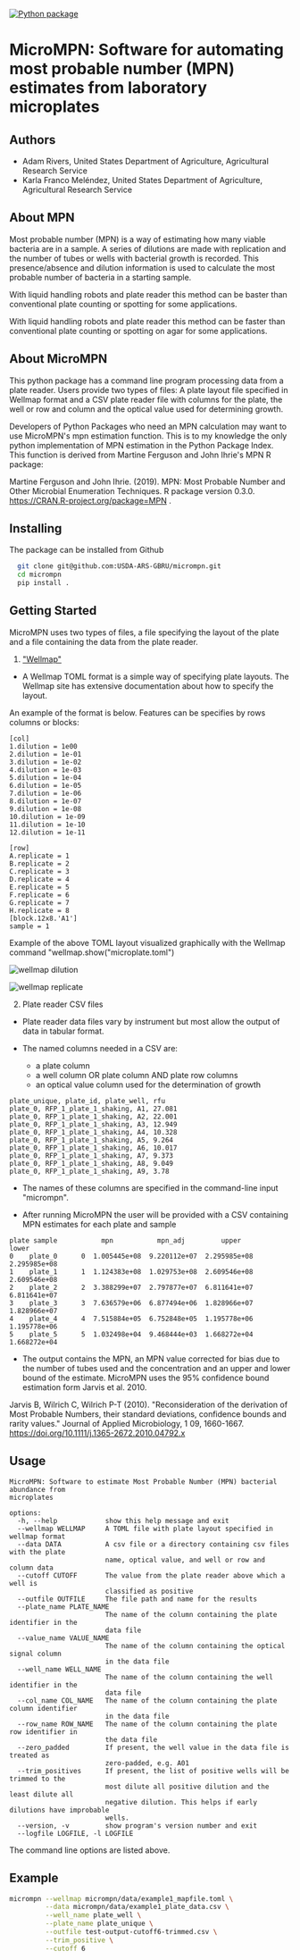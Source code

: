 [![Python package](https://github.com/USDA-ARS-GBRU/micrompn/actions/workflows/python-package.yml/badge.svg)](https://github.com/USDA-ARS-GBRU/micrompn/actions/workflows/python-package.yml)

# MicroMPN: Software for automating most probable number (MPN) estimates from laboratory microplates


## Authors

* Adam Rivers, United States Department of Agriculture, Agricultural Research Service
* Karla Franco Meléndez, United States Department of Agriculture, Agricultural Research Service


## About MPN

Most probable number (MPN) is a  way of estimating how many viable bacteria are in a sample. 
A series of dilutions are made with replication and the  number of  tubes  or wells with bacterial growth is recorded.
This presence/absence and dilution information is used to calculate the most probable number of bacteria in a starting sample.

With liquid handling robots and plate reader this method can be baster than conventional plate counting or 
spotting for some applications. 


With liquid handling robots and plate reader this method can be faster than conventional plate counting or 
spotting on agar for some applications. 



## About MicroMPN

This python package has a command line program processing data from a plate reader. Users provide two types of files: 
A plate layout file specified in Wellmap format and a  CSV plate reader file with columns for the plate, 
the well or row and column and the optical value used for determining growth.

Developers of Python Packages who need an MPN calculation may want to use MicroMPN's mpn estimation function.
This is to my knowledge the only python implementation of MPN estimation in the Python Package Index.
This function is derived from Martine Ferguson and John Ihrie's MPN R package:

Martine Ferguson and John Ihrie. (2019). MPN: Most Probable Number and 
Other Microbial Enumeration Techniques. R package version 0.3.0. <https://CRAN.R-project.org/package=MPN> .



## Installing


The package can be installed from Github 

```bash
  git clone git@github.com:USDA-ARS-GBRU/micrompn.git
  cd micrompn
  pip install .
```


## Getting Started

MicroMPN uses two types of files, a file specifying the layout of the plate and a file containing the data from the plate reader.

1. ["Wellmap"](https://wellmap.readthedocs.io/en/latest/index.html)

- A Wellmap TOML format is a simple way of specifying plate layouts. The Wellmap site has extensive documentation about how to specify the layout. 
   
An example of the format is below. Features can be specifies by rows columns or blocks:

```
[col]
1.dilution = 1e00
2.dilution = 1e-01
3.dilution = 1e-02
4.dilution = 1e-03
5.dilution = 1e-04
6.dilution = 1e-05
7.dilution = 1e-06
8.dilution = 1e-07
9.dilution = 1e-08
10.dilution = 1e-09
11.dilution = 1e-10
12.dilution = 1e-11

[row]
A.replicate = 1
B.replicate = 2
C.replicate = 3
D.replicate = 4
E.replicate = 5
F.replicate = 6
G.replicate = 7
H.replicate = 8
[block.12x8.'A1']
sample = 1
```

Example of the above TOML layout visualized graphically with the Wellmap command "wellmap.show("microplate.toml")

![wellmap dilution](https://github.com/USDA-ARS-GBRU/MPN-RFU-microplate-assay-data-files/assets/68250738/995e55ca-3df7-4881-a87a-b5e4c57d161a)

![wellmap replicate](https://github.com/USDA-ARS-GBRU/MPN-RFU-microplate-assay-data-files/assets/68250738/ef4308af-284b-47fa-9dcb-780b83a167ae)



2. Plate reader CSV files

- Plate reader data files vary by instrument but most allow the output of data in tabular format.

- The named columns needed in a CSV are:

    * a plate column
    * a well column OR plate column AND plate row columns
    * an optical value column used for the determination of growth

```
plate_unique, plate_id, plate_well, rfu
plate_0, RFP_1_plate_1_shaking, A1, 27.081
plate_0, RFP_1_plate_1_shaking, A2, 22.001
plate_0, RFP_1_plate_1_shaking, A3, 12.949
plate_0, RFP_1_plate_1_shaking, A4, 10.328
plate_0, RFP_1_plate_1_shaking, A5, 9.264
plate_0, RFP_1_plate_1_shaking, A6, 10.017
plate_0, RFP_1_plate_1_shaking, A7, 9.373
plate_0, RFP_1_plate_1_shaking, A8, 9.049
plate_0, RFP_1_plate_1_shaking, A9, 3.78

```

- The names of these columns are specified in the command-line input "micrompn".

- After running MicroMPN the user will be provided with a CSV containing MPN estimates for each plate and sample

```
plate sample           mpn           mpn_adj         upper         lower
0    plate_0      0  1.005445e+08  9.220112e+07  2.295985e+08  2.295985e+08
1    plate_1      1  1.124383e+08  1.029753e+08  2.609546e+08  2.609546e+08
2    plate_2      2  3.388299e+07  2.797877e+07  6.811641e+07  6.811641e+07
3    plate_3      3  7.636579e+06  6.877494e+06  1.828966e+07  1.828966e+07
4    plate_4      4  7.515884e+05  6.752848e+05  1.195778e+06  1.195778e+06
5    plate_5      5  1.032498e+04  9.468444e+03  1.668272e+04  1.668272e+04
```

- The output contains the MPN, an MPN value corrected for bias due to the number of tubes used and the concentration and an upper and lower bound of the estimate. MicroMPN uses the 95% confidence bound estimation form Jarvis et al. 2010.

Jarvis B, Wilrich C, Wilrich P-T (2010). "Reconsideration of the derivation of Most Probable Numbers, 
their standard deviations, confidence bounds and rarity values." Journal of Applied Microbiology, 1
09, 1660-1667. <https://doi.org/10.1111/j.1365-2672.2010.04792.x>

## Usage

```
MicroMPN: Software to estimate Most Probable Number (MPN) bacterial abundance from
microplates

options:
  -h, --help            show this help message and exit
  --wellmap WELLMAP     A TOML file with plate layout specified in wellmap format
  --data DATA           A csv file or a directory containing csv files with the plate
                        name, optical value, and well or row and column data
  --cutoff CUTOFF       The value from the plate reader above which a well is
                        classified as positive
  --outfile OUTFILE     The file path and name for the results
  --plate_name PLATE_NAME
                        The name of the column containing the plate identifier in the
                        data file
  --value_name VALUE_NAME
                        The name of the column containing the optical signal column
                        in the data file
  --well_name WELL_NAME
                        The name of the column containing the well identifier in the
                        data file
  --col_name COL_NAME   The name of the column containing the plate column identifier
                        in the data file
  --row_name ROW_NAME   The name of the column containing the plate row identifier in
                        the data file
  --zero_padded         If present, the well value in the data file is treated as
                        zero-padded, e.g. A01
  --trim_positives      If present, the list of positive wells will be trimmed to the
                        most dilute all positive dilution and the least dilute all
                        negative dilution. This helps if early dilutions have improbable
                        wells.
  --version, -v         show program's version number and exit
  --logfile LOGFILE, -l LOGFILE
```

The command line options are listed above.

## Example


```bash
micrompn --wellmap micrompn/data/example1_mapfile.toml \
         --data micrompn/data/example1_plate_data.csv \
         --well_name plate_well \
         --plate_name plate_unique \
         --outfile test-output-cutoff6-trimmed.csv \
         --trim_positive \
         --cutoff 6
```


